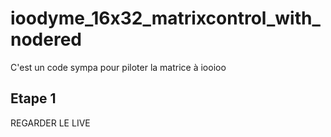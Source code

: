 # ioodyme_16x32_matrixcontrol_with_nodered
C'est un code sympa pour piloter la matrice à iooioo

## Etape 1
REGARDER LE LIVE
